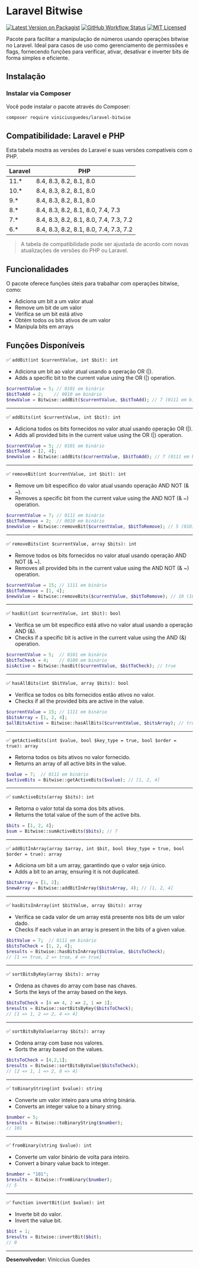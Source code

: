 # Laravel Bitwise

[![Latest Version on Packagist](https://img.shields.io/packagist/v/vinicciusguedes/laravel-bitwise.svg?style=flat-square)](https://packagist.org/packages/vinicciusguedes/laravel-bitwise/)
[![GitHub Workflow Status](https://img.shields.io/github/actions/workflow/status/vinicciusguedes/laravel-bitwise/build.yml?style=flat-square)](https://github.com/vinicciusguedes/laravel-bitwise/actions)
[![MIT Licensed](https://img.shields.io/badge/license-MIT-brightgreen.svg?style=flat-square)](LICENSE.md)

Pacote para facilitar a manipulação de números usando operações bitwise no Laravel. Ideal para casos de uso como gerenciamento de permissões e flags, fornecendo funções para verificar, ativar, desativar e inverter bits de forma simples e eficiente.

## Instalação

### Instalar via Composer

Você pode instalar o pacote através do Composer:

```bash
composer require viniciusguedes/laravel-bitwise
```

## Compatibilidade: Laravel e PHP

Esta tabela mostra as versões do Laravel e suas versões compatíveis com o PHP.

| Laravel | PHP   |
|---------------|-----------------------|
| 11.*          | 8.4, 8.3, 8.2, 8.1, 8.0 |
| 10.*          | 8.4, 8.3, 8.2, 8.1, 8.0 |
| 9.*           | 8.4, 8.3, 8.2, 8.1, 8.0 |
| 8.*           | 8.4, 8.3, 8.2, 8.1, 8.0, 7.4, 7.3 |
| 7.*           | 8.4, 8.3, 8.2, 8.1, 8.0, 7.4, 7.3, 7.2 |
| 6.*           | 8.4, 8.3, 8.2, 8.1, 8.0, 7.4, 7.3, 7.2 |

> A tabela de compatibilidade pode ser ajustada de acordo com novas atualizações de versões do PHP ou Laravel.

## Funcionalidades
O pacote oferece funções úteis para trabalhar com operações bitwise, como:

- Adiciona um bit a um valor atual
- Remove um bit de um valor
- Verifica se um bit está ativo
- Obtém todos os bits ativos de um valor
- Manipula bits em arrays

## Funções Disponíveis

✅ `addBit(int $currentValue, int $bit): int`
- Adiciona um bit ao valor atual usando a operação OR (|).
- Adds a specific bit to the current value using the OR (|) operation.

```php
$currentValue = 5; // 0101 em binário
$bitToAdd = 2;    // 0010 em binário
$newValue = Bitwise::addBit($currentValue, $bitToAdd); // 7 (0111 em binário)
```

___

✅ `addBits(int $currentValue, int $bit): int`
- Adiciona todos os bits fornecidos no valor atual usando operação OR (|).
- Adds all provided bits in the current value using the OR (|) operation.

```php
$currentValue = 5; // 0101 em binário
$bitToAdd = [2, 4]; 
$newValue = Bitwise::addBits($currentValue, $bitToAdd); // 7 (0111 em binário)
```

___

✅ `removeBit(int $currentValue, int $bit): int`
- Remove um bit específico do valor atual usando operação AND NOT (& ~).
- Removes a specific bit from the current value using the AND NOT (& ~) operation.

```php
$currentValue = 7; // 0111 em binário
$bitToRemove = 2;  // 0010 em binário
$newValue = Bitwise::removeBit($currentValue, $bitToRemove); // 5 (0101 em binário)
```

___

✅ `removeBits(int $currentValue, array $bits): int`
- Remove todos os bits fornecidos no valor atual usando operação AND NOT (& ~).
- Removes all provided bits in the current value using the AND NOT (& ~) operation.

```php
$currentValue = 15; // 1111 em binário
$bitToRemove = [1, 4];
$newValue = Bitwise::removeBits($currentValue, $bitToRemove); // 10 (1010 em binário)
```

___

✅ `hasBit(int $currentValue, int $bit): bool`
- Verifica se um bit específico está ativo no valor atual usando a operação AND (&).
- Checks if a specific bit is active in the current value using the AND (&) operation.

```php
$currentValue = 5;  // 0101 em binário
$bitToCheck = 4;    // 0100 em binário
$isActive = Bitwise::hasBit($currentValue, $bitToCheck); // true
```

___

✅ `hasAllBits(int $bitValue, array $bits): bool`
- Verifica se todos os bits fornecidos estão ativos no valor.
- Checks if all the provided bits are active in the value.

```php
$currentValue = 15; // 1111 em binário
$bitsArray = [1, 2, 4];
$allBitsActive = Bitwise::hasAllBits($currentValue, $bitsArray); // true
```

___

✅ `getActiveBits(int $value, bool $key_type = true, bool $order = true): array`
- Retorna todos os bits ativos no valor fornecido.
- Returns an array of all active bits in the value.

```php
$value = 7;  // 0111 em binário
$activeBits = Bitwise::getActiveBits($value); // [1, 2, 4]
```

___

✅ `sumActiveBits(array $bits): int`
- Retorna o valor total da soma dos bits ativos.
- Returns the total value of the sum of the active bits.

```php
$bits = [1, 2, 4];
$sum = Bitwise::sumActiveBits($bits); // 7
```

___

✅ `addBitInArray(array $array, int $bit, bool $key_type = true, bool $order = true): array`
- Adiciona um bit a um array, garantindo que o valor seja único.
- Adds a bit to an array, ensuring it is not duplicated.

```php
$bitsArray = [1, 2];
$newArray = Bitwise::addBitInArray($bitsArray, 4); // [1, 2, 4]
```

___

✅ `hasBitsInArray(int $bitValue, array $bits): array`
- Verifica se cada valor de um array está presente nos bits de um valor dado.
- Checks if each value in an array is present in the bits of a given value.

```php
$bitValue = 7;  // 0111 em binário
$bitsToCheck = [1, 2, 4];
$results = Bitwise::hasBitsInArray($bitValue, $bitsToCheck);
// [1 => true, 2 => true, 4 => true]
```

___

✅ `sortBitsByKey(array $bits): array`
- Ordena as chaves do array com base nas chaves.
- Sorts the keys of the array based on the keys.

```php
$bitsToCheck = [4 => 4, 2 => 2, 1 => 1];
$results = Bitwise::sortBitsByKey($bitsToCheck);
// [1 => 1, 2 => 2, 4 => 4]
```

___

✅ `sortBitsByValue(array $bits): array`
- Ordena array com base nos valores.
- Sorts the array based on the values.

```php
$bitsToCheck = [4,2,1];
$results = Bitwise::sortBitsByValue($bitsToCheck);
// [2 => 1, 1 => 2, 0 => 4]
```

___

✅ `toBinaryString(int $value): string`
- Converte um valor inteiro para uma string binária.
- Converts an integer value to a binary string.

```php
$number = 5;
$results = Bitwise::toBinaryString($number);
// 101
```

___

✅ `fromBinary(string $value): int`
- Converte um valor binário de volta para inteiro.
- Convert a binary value back to integer.

```php
$number = "101";
$results = Bitwise::fromBinary($number);
// 5
```

___

✅ `function invertBit(int $value): int`
- Inverte bit do valor.
- Invert the value bit.

```php
$bit = 1;
$results = Bitwise::invertBit($bit);
// 0
```

___ 
**Desenvolvedor:** Viníccius Guedes
